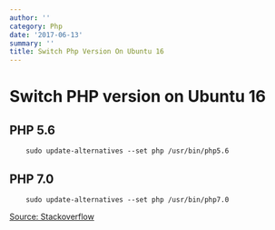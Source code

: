 ```yaml
---
author: ''
category: Php
date: '2017-06-13'
summary: ''
title: Switch Php Version On Ubuntu 16
---
```

# Switch PHP version on Ubuntu 16

## PHP 5.6

        sudo update-alternatives --set php /usr/bin/php5.6

## PHP 7.0

        sudo update-alternatives --set php /usr/bin/php7.0

[Source: Stackoverflow](https://stackoverflow.com/questions/42619312/switch-php-versions-on-commandline-ubuntu-16-04)